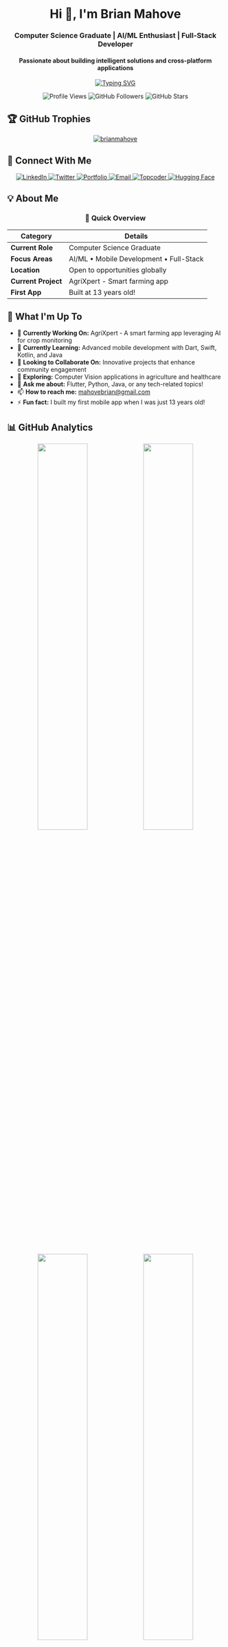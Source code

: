 <h1 align="center">Hi 👋, I'm Brian Mahove</h1>
<h3 align="center">Computer Science Graduate | AI/ML Enthusiast | Full-Stack Developer</h3>
<h4 align="center">Passionate about building intelligent solutions and cross-platform applications</h4>

<p align="center">
  <a href="https://git.io/typing-svg">
    <img src="https://readme-typing-svg.demolab.com?font=Fira+Code&weight=600&size=22&duration=4000&pause=1000&color=00C2FF&center=true&vCenter=true&width=500&lines=Machine+Learning+Engineer;Flutter+Developer;React+Native+Expert;Python+Enthusiast;Open+Source+Contributor" alt="Typing SVG" />
  </a>
</p>

<div align="center">

![Profile Views](https://komarev.com/ghpvc/?username=brianmahove&label=Profile%20views&color=0e75b6&style=flat)
![GitHub Followers](https://img.shields.io/github/followers/brianmahove?label=Followers&style=social)
![GitHub Stars](https://img.shields.io/github/stars/brianmahove?label=Stars&style=social)

</div>

## 🏆 GitHub Trophies
<p align="center">
  <a href="https://github.com/ryo-ma/github-profile-trophy">
    <img src="https://github-profile-trophy.vercel.app/?username=brianmahove&theme=onedark&no-frame=true&row=2&column=4" alt="brianmahove" />
  </a>
</p>

## 🌟 Connect With Me

<p align="center">
  <!-- LinkedIn -->
  <a href="https://www.linkedin.com/in/brianmahove/" target="_blank">
    <img src="https://img.shields.io/badge/LinkedIn-0077B5?style=for-the-badge&logo=linkedin&logoColor=white" alt="LinkedIn" />
  </a>
  
  <!-- Twitter -->
  <a href="https://twitter.com/brianmahove" target="_blank">
    <img src="https://img.shields.io/badge/Twitter-1DA1F2?style=for-the-badge&logo=twitter&logoColor=white" alt="Twitter" />
  </a>
  
  <!-- Portfolio -->
  <a href="https://brianmahove.github.io/portfolio/" target="_blank">
    <img src="https://img.shields.io/badge/Portfolio-FF7139?style=for-the-badge&logo=firefox&logoColor=white" alt="Portfolio" />
  </a>
  
  <!-- Email -->
  <a href="mailto:mahovebrian@gmail.com">
    <img src="https://img.shields.io/badge/Email-D14836?style=for-the-badge&logo=gmail&logoColor=white" alt="Email" />
  </a>
  
  <!-- Topcoder -->
  <a href="https://profiles.topcoder.com/brianmahove" target="_blank">
    <img src="https://img.shields.io/badge/Topcoder-29A7DF?style=for-the-badge&logo=topcoder&logoColor=white" alt="Topcoder" />
  </a>
  
  <!-- Hugging Face -->
  <a href="https://huggingface.co/brianmahove" target="_blank">
    <img src="https://img.shields.io/badge/HuggingFace-FFD21E?style=for-the-badge&logo=huggingface&logoColor=black" alt="Hugging Face" />
  </a>
</p>

## 💡 About Me

<div align="center">

### 🎯 Quick Overview

| Category | Details |
|----------|---------|
| **Current Role** | Computer Science Graduate |
| **Focus Areas** | AI/ML • Mobile Development • Full-Stack |
| **Location** | Open to opportunities globally |
| **Current Project** | AgriXpert - Smart farming app |
| **First App** | Built at 13 years old! |

</div>

## 🚀 What I'm Up To

- 🔭 **Currently Working On:** AgriXpert - A smart farming app leveraging AI for crop monitoring
- 🌱 **Currently Learning:** Advanced mobile development with Dart, Swift, Kotlin, and Java
- 👯 **Looking to Collaborate On:** Innovative projects that enhance community engagement
- 🤔 **Exploring:** Computer Vision applications in agriculture and healthcare
- 💬 **Ask me about:** Flutter, Python, Java, or any tech-related topics!
- 📫 **How to reach me:** mahovebrian@gmail.com
- ⚡ **Fun fact:** I built my first mobile app when I was just 13 years old!

## 📊 GitHub Analytics

<p align="center">
  <img width="48%" src="https://github-readme-stats.vercel.app/api?username=brianmahove&show_icons=true&theme=radical&count_private=true&hide_border=true" />
  <img width="48%" src="https://github-readme-streak-stats.herokuapp.com/?user=brianmahove&theme=radical&hide_border=true" />
</p>

<p align="center">
  <img width="48%" src="https://github-readme-stats.vercel.app/api/top-langs/?username=brianmahove&layout=compact&theme=radical&hide_border=true&langs_count=8" />
  <img width="48%" src="https://github-readme-activity-graph.vercel.app/graph?username=brianmahove&theme=react-dark&bg_color=20232a&hide_border=true" />
</p>

## 🛠️ Tech Stack

### 📱 Mobile Development
<p>
  <img src="https://img.shields.io/badge/Flutter-02569B?style=for-the-badge&logo=flutter&logoColor=white" alt="Flutter" />
  <img src="https://img.shields.io/badge/React_Native-20232A?style=for-the-badge&logo=react&logoColor=61DAFB" alt="React Native" />
  <img src="https://img.shields.io/badge/Android-3DDC84?style=for-the-badge&logo=android&logoColor=white" alt="Android" />
  <img src="https://img.shields.io/badge/Kotlin-0095D5?style=for-the-badge&logo=kotlin&logoColor=white" alt="Kotlin" />
  <img src="https://img.shields.io/badge/Dart-0175C2?style=for-the-badge&logo=dart&logoColor=white" alt="Dart" />
</p>

### 🤖 AI/ML & Data Science
<p>
  <img src="https://img.shields.io/badge/Python-3776AB?style=for-the-badge&logo=python&logoColor=white" alt="Python" />
  <img src="https://img.shields.io/badge/TensorFlow-FF6F00?style=for-the-badge&logo=tensorflow&logoColor=white" alt="TensorFlow" />
  <img src="https://img.shields.io/badge/PyTorch-EE4C2C?style=for-the-badge&logo=pytorch&logoColor=white" alt="PyTorch" />
  <img src="https://img.shields.io/badge/OpenCV-5C3EE8?style=for-the-badge&logo=opencv&logoColor=white" alt="OpenCV" />
  <img src="https://img.shields.io/badge/scikit_learn-F7931E?style=for-the-badge&logo=scikit-learn&logoColor=white" alt="Scikit-learn" />
</p>

### 🌐 Web Development
<p>
  <img src="https://img.shields.io/badge/JavaScript-F7DF1E?style=for-the-badge&logo=javascript&logoColor=black" alt="JavaScript" />
  <img src="https://img.shields.io/badge/React-20232A?style=for-the-badge&logo=react&logoColor=61DAFB" alt="React" />
  <img src="https://img.shields.io/badge/Node.js-339933?style=for-the-badge&logo=nodedotjs&logoColor=white" alt="Node.js" />
  <img src="https://img.shields.io/badge/Django-092E20?style=for-the-badge&logo=django&logoColor=white" alt="Django" />
  <img src="https://img.shields.io/badge/HTML5-E34F26?style=for-the-badge&logo=html5&logoColor=white" alt="HTML5" />
  <img src="https://img.shields.io/badge/CSS3-1572B6?style=for-the-badge&logo=css3&logoColor=white" alt="CSS3" />
</p>

### 💾 Databases & Cloud
<p>
  <img src="https://img.shields.io/badge/MySQL-005C84?style=for-the-badge&logo=mysql&logoColor=white" alt="MySQL" />
  <img src="https://img.shields.io/badge/MongoDB-4EA94B?style=for-the-badge&logo=mongodb&logoColor=white" alt="MongoDB" />
  <img src="https://img.shields.io/badge/Firebase-FFCA28?style=for-the-badge&logo=firebase&logoColor=black" alt="Firebase" />
  <img src="https://img.shields.io/badge/PostgreSQL-316192?style=for-the-badge&logo=postgresql&logoColor=white" alt="PostgreSQL" />
</p>

### 🛠️ Tools & Platforms
<p>
  <img src="https://img.shields.io/badge/Git-F05033?style=for-the-badge&logo=git&logoColor=white" alt="Git" />
  <img src="https://img.shields.io/badge/Docker-2496ED?style=for-the-badge&logo=docker&logoColor=white" alt="Docker" />
  <img src="https://img.shields.io/badge/Figma-F24E1E?style=for-the-badge&logo=figma&logoColor=white" alt="Figma" />
  <img src="https://img.shields.io/badge/Arduino-00979D?style=for-the-badge&logo=arduino&logoColor=white" alt="Arduino" />
  <img src="https://img.shields.io/badge/Linux-FCC624?style=for-the-badge&logo=linux&logoColor=black" alt="Linux" />
</p>

## 📈 Contribution Graph
<p align="center">
  <img src="https://activity-graph.herokuapp.com/graph?username=brianmahove&theme=react-dark&bg_color=20232a&hide_border=true" width="100%"/>
</p>

## 📫 Let's Connect!

<p align="center">
  <i>Feel free to reach out if you're interested in collaborating or just want to chat!</i>
  
  <p align="center">
    <a href="mailto:mahovebrian@gmail.com">
      <img src="https://img.shields.io/badge/Email me-mahovebrian@gmail.com-blue?style=flat-square&logo=gmail">
    </a>
    <a href="https://brianmahove.github.io/portfolio/">
      <img src="https://img.shields.io/badge/Check out my Portfolio-000000?style=flat-square&logo=google-chrome">
    </a>
    <a href="https://www.linkedin.com/in/brianmahove/">
      <img src="https://img.shields.io/badge/Connect on LinkedIn-0A66C2?style=flat-square&logo=linkedin">
    </a>
  </p>
</p>

---

<div align="center">
  
### ⚡ **"Code is like humor. When you have to explain it, it's bad."** ⚡
  
**Thanks for visiting my profile!** ✨

</div>

## 📝 Latest Blog Posts
<!-- BLOG-POST-LIST:START -->
<!-- BLOG-POST-LIST:END -->

---

<div align="center">

### 🎯 **Open to new opportunities and collaborations!**

</div>
